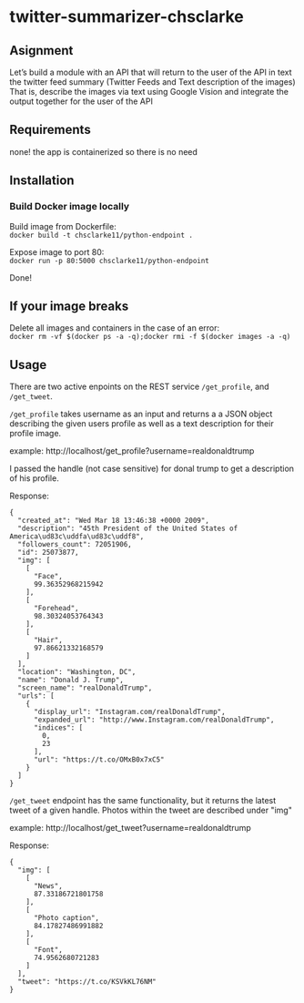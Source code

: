 # twitter-summarizer-chsclarke

## Asignment
Let’s build a module with an API that will return to the user of the API in text the twitter feed summary (Twitter Feeds and Text description of the images)
That is, describe the images via text using Google Vision and integrate the output together for the user of the API

## Requirements 
none! the app is containerized so there is no need

## Installation

### Build Docker image locally


Build image from Dockerfile:  
`docker build -t chsclarke11/python-endpoint .`

Expose image to port 80:  
`docker run -p 80:5000 chsclarke11/python-endpoint`

Done!


## If your image breaks
Delete all images and containers in the case of an error:  
`docker rm -vf $(docker ps -a -q);docker rmi -f $(docker images -a -q)`

## Usage

There are two active enpoints on the REST service `/get_profile`, and `/get_tweet`.

`/get_profile` takes username as an input and returns a a JSON object describing the given users profile as well as a text description for their profile image.

example: http://localhost/get_profile?username=realdonaldtrump

I passed the handle (not case sensitive) for donal trump to get a description of his profile.

Response:
```
{
  "created_at": "Wed Mar 18 13:46:38 +0000 2009", 
  "description": "45th President of the United States of America\ud83c\uddfa\ud83c\uddf8", 
  "followers_count": 72051906, 
  "id": 25073877, 
  "img": [
    [
      "Face", 
      99.36352968215942
    ], 
    [
      "Forehead", 
      98.30324053764343
    ], 
    [
      "Hair", 
      97.86621332168579
    ]
  ], 
  "location": "Washington, DC", 
  "name": "Donald J. Trump", 
  "screen_name": "realDonaldTrump", 
  "urls": [
    {
      "display_url": "Instagram.com/realDonaldTrump", 
      "expanded_url": "http://www.Instagram.com/realDonaldTrump", 
      "indices": [
        0, 
        23
      ], 
      "url": "https://t.co/OMxB0x7xC5"
    }
  ]
}
```


`/get_tweet` endpoint has the same functionality, but it returns the latest tweet of a given handle. Photos within the tweet are described under "img"

example: http://localhost/get_tweet?username=realdonaldtrump

Response:
```
{
  "img": [
    [
      "News", 
      87.33186721801758
    ], 
    [
      "Photo caption", 
      84.17827486991882
    ], 
    [
      "Font", 
      74.9562680721283
    ]
  ], 
  "tweet": "https://t.co/KSVkKL76NM"
}
```